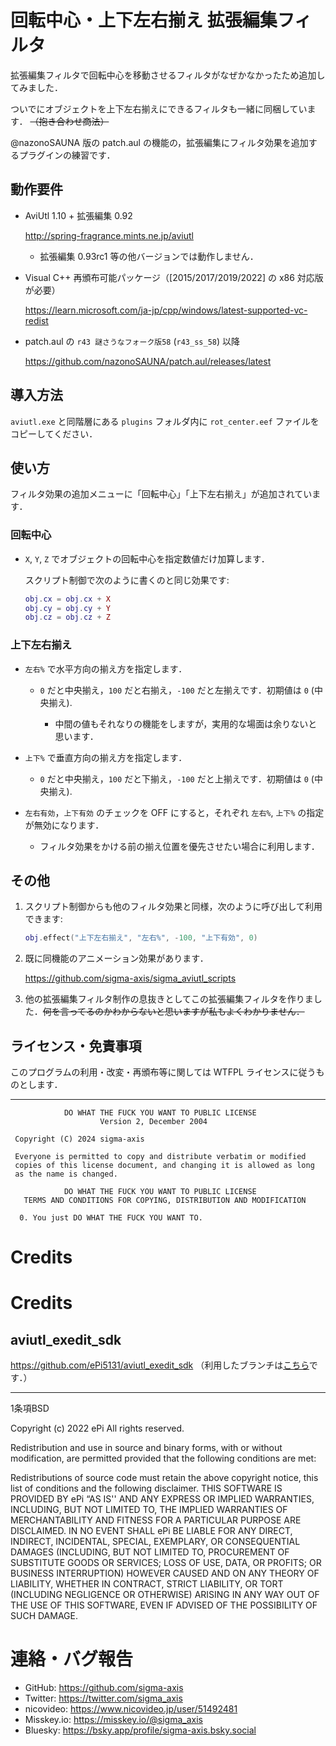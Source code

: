 # 回転中心・上下左右揃え 拡張編集フィルタ

拡張編集フィルタで回転中心を移動させるフィルタがなぜかなかったため追加してみました．

ついでにオブジェクトを上下左右揃えにできるフィルタも一緒に同梱しています． ~~（抱き合わせ商法）~~

@nazonoSAUNA 版の patch.aul の機能の，拡張編集にフィルタ効果を追加するプラグインの練習です．

## 動作要件

- AviUtl 1.10 + 拡張編集 0.92

  http://spring-fragrance.mints.ne.jp/aviutl
  - 拡張編集 0.93rc1 等の他バージョンでは動作しません．

- Visual C++ 再頒布可能パッケージ（\[2015/2017/2019/2022\] の x86 対応版が必要）

  https://learn.microsoft.com/ja-jp/cpp/windows/latest-supported-vc-redist

- patch.aul の `r43 謎さうなフォーク版58` (`r43_ss_58`) 以降

  https://github.com/nazonoSAUNA/patch.aul/releases/latest


## 導入方法

`aviutl.exe` と同階層にある `plugins` フォルダ内に `rot_center.eef` ファイルをコピーしてください．


## 使い方

フィルタ効果の追加メニューに「回転中心」「上下左右揃え」が追加されています．

### 回転中心

- `X`, `Y`, `Z` でオブジェクトの回転中心を指定数値だけ加算します．

  スクリプト制御で次のように書くのと同じ効果です:

  ```lua
  obj.cx = obj.cx + X
  obj.cy = obj.cy + Y
  obj.cz = obj.cz + Z
  ```

### 上下左右揃え

- `左右%` で水平方向の揃え方を指定します．

  - `0` だと中央揃え，`100` だと右揃え，`-100` だと左揃えです．初期値は `0` (中央揃え).

    - 中間の値もそれなりの機能をしますが，実用的な場面は余りないと思います．

- `上下%` で垂直方向の揃え方を指定します．

  - `0` だと中央揃え，`100` だと下揃え，`-100` だと上揃えです．初期値は `0` (中央揃え).

- `左右有効`，`上下有効` のチェックを OFF にすると，それぞれ `左右%`, `上下%` の指定が無効になります．

  - フィルタ効果をかける前の揃え位置を優先させたい場合に利用します．

## その他

1.  スクリプト制御からも他のフィルタ効果と同様，次のように呼び出して利用できます:

    ```lua
    obj.effect("上下左右揃え", "左右%", -100, "上下有効", 0)
    ```

1.  既に同機能のアニメーション効果があります．

    https://github.com/sigma-axis/sigma_aviutl_scripts

1.  他の拡張編集フィルタ制作の息抜きとしてこの拡張編集フィルタを作りました．~~何を言ってるのかわからないと思いますが私もよくわかりません．~~


## ライセンス・免責事項

このプログラムの利用・改変・再頒布等に関しては WTFPL ライセンスに従うものとします．

---

```
            DO WHAT THE FUCK YOU WANT TO PUBLIC LICENSE
                    Version 2, December 2004

 Copyright (C) 2024 sigma-axis

 Everyone is permitted to copy and distribute verbatim or modified
 copies of this license document, and changing it is allowed as long
 as the name is changed.

            DO WHAT THE FUCK YOU WANT TO PUBLIC LICENSE
   TERMS AND CONDITIONS FOR COPYING, DISTRIBUTION AND MODIFICATION

  0. You just DO WHAT THE FUCK YOU WANT TO.
```

# Credits

#  Credits

##  aviutl_exedit_sdk

https://github.com/ePi5131/aviutl_exedit_sdk （利用したブランチは[こちら](https://github.com/sigma-axis/aviutl_exedit_sdk/tree/self-use)です．）

---

1条項BSD

Copyright (c) 2022
ePi All rights reserved.

Redistribution and use in source and binary forms, with or without modification, are permitted provided that the following conditions are met:

Redistributions of source code must retain the above copyright notice, this list of conditions and the following disclaimer.
THIS SOFTWARE IS PROVIDED BY ePi “AS IS'' AND ANY EXPRESS OR IMPLIED WARRANTIES, INCLUDING, BUT NOT LIMITED TO, THE IMPLIED WARRANTIES OF MERCHANTABILITY AND FITNESS FOR A PARTICULAR PURPOSE ARE DISCLAIMED. IN NO EVENT SHALL ePi BE LIABLE FOR ANY DIRECT, INDIRECT, INCIDENTAL, SPECIAL, EXEMPLARY, OR CONSEQUENTIAL DAMAGES (INCLUDING, BUT NOT LIMITED TO, PROCUREMENT OF SUBSTITUTE GOODS OR SERVICES; LOSS OF USE, DATA, OR PROFITS; OR BUSINESS INTERRUPTION) HOWEVER CAUSED AND ON ANY THEORY OF LIABILITY, WHETHER IN CONTRACT, STRICT LIABILITY, OR TORT (INCLUDING NEGLIGENCE OR OTHERWISE) ARISING IN ANY WAY OUT OF THE USE OF THIS SOFTWARE, EVEN IF ADVISED OF THE POSSIBILITY OF SUCH DAMAGE.


#  連絡・バグ報告

- GitHub: https://github.com/sigma-axis
- Twitter: https://twitter.com/sigma_axis
- nicovideo: https://www.nicovideo.jp/user/51492481
- Misskey.io: https://misskey.io/@sigma_axis
- Bluesky: https://bsky.app/profile/sigma-axis.bsky.social
